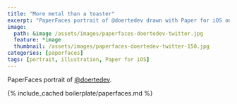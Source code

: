 ```yaml
---
title: "More metal than a toaster"
excerpt: "PaperFaces portrait of @doertedev drawn with Paper for iOS on an iPad."
image: 
  path: &image /assets/images/paperfaces-doertedev-twitter.jpg 
  feature: *image
  thumbnail: /assets/images/paperfaces-doertedev-twitter-150.jpg
categories: [paperfaces]
tags: [portrait, illustration, Paper for iOS]
---
```


PaperFaces portrait of [@doertedev](https://twitter.com/doertedev).

{% include_cached boilerplate/paperfaces.md %}
